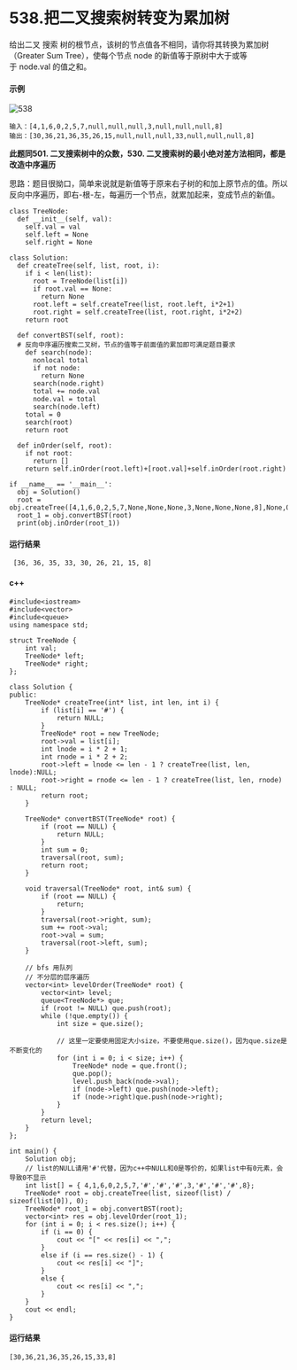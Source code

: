 # 538.把二叉搜索树转变为累加树

给出二叉 搜索 树的根节点，该树的节点值各不相同，请你将其转换为累加树（Greater Sum Tree），使每个节点 node 的新值等于原树中大于或等于 node.val 的值之和。

#### 示例

![538](https://github.com/CamWu-cyber/leetcode/blob/master/%E4%BA%8C%E5%8F%89%E6%A0%91/538.JPG)

    输入：[4,1,6,0,2,5,7,null,null,null,3,null,null,null,8]
    输出：[30,36,21,36,35,26,15,null,null,null,33,null,null,null,8]

**此题同501. 二叉搜索树中的众数，530. 二叉搜索树的最小绝对差方法相同，都是改造中序遍历**

思路：题目很拗口，简单来说就是新值等于原来右子树的和加上原节点的值。所以反向中序遍历，即右-根-左，每遍历一个节点，就累加起来，变成节点的新值。

    class TreeNode:
      def __init__(self, val):
        self.val = val
        self.left = None
        self.right = None
		
    class Solution:
      def createTree(self, list, root, i):
        if i < len(list):
          root = TreeNode(list[i])
          if root.val == None:
            return None
          root.left = self.createTree(list, root.left, i*2+1)
          root.right = self.createTree(list, root.right, i*2+2)
        return root

      def convertBST(self, root):
      # 反向中序遍历搜索二叉树，节点的值等于前面值的累加即可满足题目要求
        def search(node):
          nonlocal total
          if not node:
            return None
          search(node.right)
          total += node.val
          node.val = total
          search(node.left)
        total = 0
        search(root)
        return root

      def inOrder(self, root):
        if not root:
          return []
        return self.inOrder(root.left)+[root.val]+self.inOrder(root.right)

    if __name__ == '__main__':
      obj = Solution()
      root = obj.createTree([4,1,6,0,2,5,7,None,None,None,3,None,None,None,8],None,0)
      root_1 = obj.convertBST(root)
      print(obj.inOrder(root_1))
  
 #### 运行结果
     [36, 36, 35, 33, 30, 26, 21, 15, 8]
     
 #### c++
 
	#include<iostream>
	#include<vector>
	#include<queue>
	using namespace std;

	struct TreeNode {
		int val;
		TreeNode* left;
		TreeNode* right;
	};

	class Solution {
	public:
		TreeNode* createTree(int* list, int len, int i) {
			if (list[i] == '#') {
				return NULL;
			}
			TreeNode* root = new TreeNode;
			root->val = list[i];
			int lnode = i * 2 + 1;
			int rnode = i * 2 + 2;
			root->left = lnode <= len - 1 ? createTree(list, len, lnode):NULL;
			root->right = rnode <= len - 1 ? createTree(list, len, rnode) : NULL;
			return root;
		}

		TreeNode* convertBST(TreeNode* root) {
			if (root == NULL) {
				return NULL;
			}
			int sum = 0;
			traversal(root, sum);
			return root;
		}

		void traversal(TreeNode* root, int& sum) {
			if (root == NULL) {
				return;
			}
			traversal(root->right, sum);
			sum += root->val;
			root->val = sum;
			traversal(root->left, sum);
		}

		// bfs 用队列
		// 不分层的层序遍历
		vector<int> levelOrder(TreeNode* root) {
			vector<int> level;
			queue<TreeNode*> que;
			if (root != NULL) que.push(root);
			while (!que.empty()) {
				int size = que.size();

				// 这里一定要使用固定大小size，不要使用que.size()，因为que.size是不断变化的
				for (int i = 0; i < size; i++) {
					TreeNode* node = que.front();
					que.pop();
					level.push_back(node->val);
					if (node->left) que.push(node->left);
					if (node->right)que.push(node->right);
				}
			}
			return level;
		}
	};

	int main() {
		Solution obj;
		// list的NULL请用'#'代替，因为c++中NULL和0是等价的，如果list中有0元素，会导致0不显示
		int list[] = { 4,1,6,0,2,5,7,'#','#','#',3,'#','#','#',8};
		TreeNode* root = obj.createTree(list, sizeof(list) / sizeof(list[0]), 0);
		TreeNode* root_1 = obj.convertBST(root);
		vector<int> res = obj.levelOrder(root_1);
		for (int i = 0; i < res.size(); i++) {
			if (i == 0) {
				cout << "[" << res[i] << ",";
			}
			else if (i == res.size() - 1) {
				cout << res[i] << "]";
			}
			else {
				cout << res[i] << ",";
			}
		}
		cout << endl;
	}

#### 运行结果
	[30,36,21,36,35,26,15,33,8]
